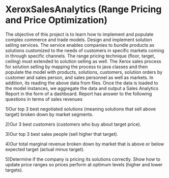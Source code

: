 # XeroxSalesAnalytics (Range Pricing and Price Optimization)
The objective of this project is to learn how to implement and populate complex commerce and trade models. Design and implement solution selling services. The service enables companies to bundle products as solutions customized to the needs of customers in specific markets coming in through specific channels. The range pricing technique (floor, target, ceiling) must extended to solution selling as well.
The Xerox sales process for solution selling by mapping the process to java classes and then populate the model with products, solutions, customers, solution orders by customer and sales person, and sales personnel as well as markets. In addition, its reading the above data from files. Once the data is loaded to the model instances, we aggregate the data and output a Sales Analytics Report in the form of a dashboard.
Report has answer to the following questions in terms of sales revenues

1)Our top 3 best negotiated solutions (meaning solutions that sell above target) broken down by market segments.

2)Our 3 best customers (customers who buy about target price).

3)Our top 3 best sales people (sell higher that target).

4)Our total marginal revenue broken down by market that is above or below expected target (actual minus target).

5)Determine if the company is pricing its solutions correctly. Show how to update price ranges so prices perform at optimum levels (higher and lower targets).
